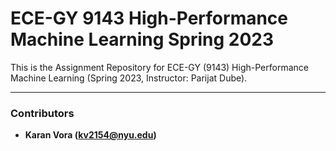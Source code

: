 # ECE-GY 9143 High-Performance Machine Learning Spring 2023

This is the Assignment Repository for ECE-GY (9143) High-Performance Machine Learning (Spring 2023, Instructor: Parijat Dube).

---

### Contributors

* **Karan Vora (kv2154@nyu.edu)**
